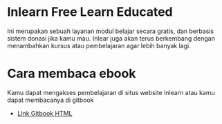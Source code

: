 # Inlearn Free Learn Educated
Ini merupakan sebuah layanan modul belajar secara gratis, dan berbasis sistem donasi jika kamu mau.
Inlear juga akan terus berkembang dengan menambahkan kursus atau pembelajaran agar lebih banyak lagi.

# Cara membaca ebook
Kamu dapat mengakses pembelajaran di situs website inlearn atau kamu dapat membacanya di gitbook
* [Link Gitbook HTML](https://inlearn.gitbook.io/html/)
